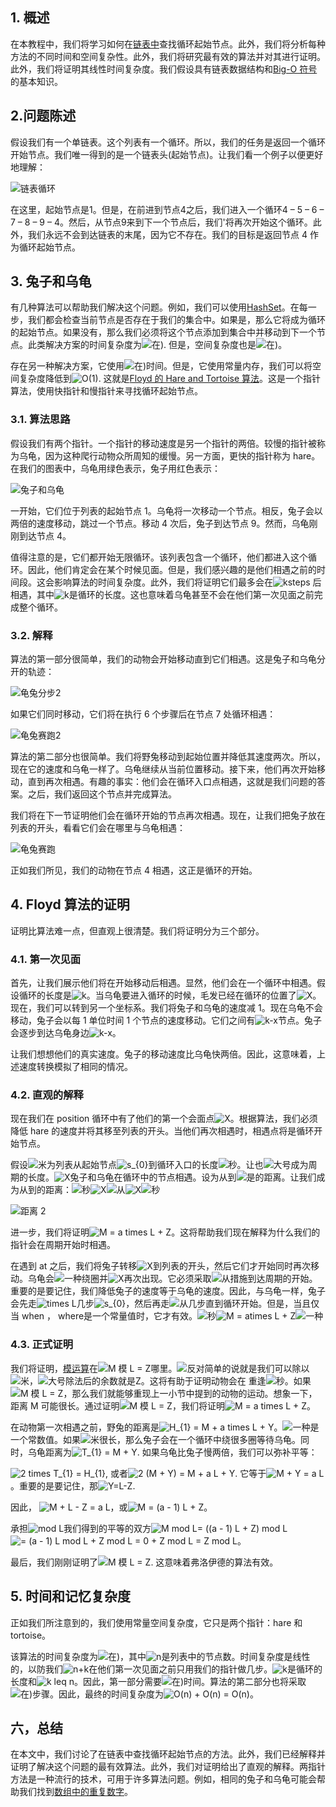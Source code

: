 ## 1. 概述

在本教程中，我们将学习如何在[链表中](https://en.wikipedia.org/wiki/Linked_list)查找循环起始节点。此外，我们将分析每种方法的不同时间和空间复杂性。此外，我们将研究最有效的算法并对其进行证明。此外，我们将证明其线性时间复杂度。我们假设具有链表数据结构和[Big-O 符号](https://www.baeldung.com/cs/big-o-notation)的基本知识。

## 2.问题陈述

假设我们有一个单链表。这个列表有一个循环。所以，我们的任务是返回一个循环开始节点。我们唯一得到的是一个链表头(起始节点)。让我们看一个例子以便更好地理解：

![链表循环](https://www.baeldung.com/wp-content/uploads/sites/4/2020/12/Linked-List-Cycle.jpg)

在这里，起始节点是1。但是，在前进到节点4之后，我们进入一个循环4 – 5 – 6 – 7 – 8 – 9 – 4。然后，从节点9来到下一个节点后，我们'将再次开始这个循环。此外，我们永远不会到达链表的末尾，因为它不存在。我们的目标是返回节点 4 作为循环起始节点。

## 3. 兔子和乌龟

有几种算法可以帮助我们解决这个问题。例如，我们可以使用[HashSet](https://www.baeldung.com/java-hashset)。在每一步，我们都会检查当前节点是否存在于我们的集合中。如果是，那么它将成为循环的起始节点。如果没有，那么我们必须将这个节点添加到集合中并移动到下一个节点。此类解决方案的时间复杂度为![在)](https://www.baeldung.com/wp-content/ql-cache/quicklatex.com-f8d599809b2f7987726c648086c1981d_l3.svg). 但是，空间复杂度也是![在)](https://www.baeldung.com/wp-content/ql-cache/quicklatex.com-f8d599809b2f7987726c648086c1981d_l3.svg)。

存在另一种解决方案，它使用![在)](https://www.baeldung.com/wp-content/ql-cache/quicklatex.com-f8d599809b2f7987726c648086c1981d_l3.svg)时间。但是，它使用常量内存，我们可以将空间复杂度降低到![O(1)](https://www.baeldung.com/wp-content/ql-cache/quicklatex.com-66c97a4dfb9f2e2983629033366d7018_l3.svg). 这就是[Floyd 的 Hare and Tortoise 算法](https://en.wikipedia.org/wiki/Cycle_detection#Floyd's_Tortoise_and_Hare)。这是一个指针算法，使用快指针和慢指针来寻找循环起始节点。

### 3.1. 算法思路

假设我们有两个指针。一个指针的移动速度是另一个指针的两倍。较慢的指针被称为乌龟，因为这种爬行动物众所周知的缓慢。另一方面，更快的指针称为 hare。在我们的图表中，乌龟用绿色表示，兔子用红色表示：

![兔子和乌龟](https://www.baeldung.com/wp-content/uploads/sites/4/2020/12/Hare-and-Tortoise.jpg)

一开始，它们位于列表的起始节点 1。乌龟将一次移动一个节点。相反，兔子会以两倍的速度移动，跳过一个节点。移动 4 次后，兔子到达节点 9。然而，乌龟刚刚到达节点 4。

值得注意的是，它们都开始无限循环。该列表包含一个循环，他们都进入这个循环。因此，他们肯定会在某个时候见面。但是，我们感兴趣的是他们相遇之前的时间段。这会影响算法的时间复杂度。此外，我们将证明它们最多会在![k](https://www.baeldung.com/wp-content/ql-cache/quicklatex.com-d42bc2203d6f76ad01b27ac9acc0bee1_l3.svg)steps 后相遇，其中![k](https://www.baeldung.com/wp-content/ql-cache/quicklatex.com-d42bc2203d6f76ad01b27ac9acc0bee1_l3.svg)是循环的长度。这也意味着乌龟甚至不会在他们第一次见面之前完成整个循环。

### 3.2. 解释

算法的第一部分很简单，我们的动物会开始移动直到它们相遇。这是兔子和乌龟分开的轨迹：

![龟兔分步2](https://www.baeldung.com/wp-content/uploads/sites/4/2020/12/Hare-and-Tortoise-Separate-Move-2.jpg)

如果它们同时移动，它们将在执行 6 个步骤后在节点 7 处循环相遇：

![龟兔赛跑2](https://www.baeldung.com/wp-content/uploads/sites/4/2020/12/Hare-and-Tortoise-Move-2.jpg)

算法的第二部分也很简单。我们将野兔移动到起始位置并降低其速度两次。所以，现在它的速度和乌龟一样了。乌龟继续从当前位置移动。接下来，他们再次开始移动，直到再次相遇。有趣的事实：他们会在循环入口点相遇，这就是我们问题的答案。之后，我们返回这个节点并完成算法。

我们将在下一节证明他们会在循环开始的节点再次相遇。现在，让我们把兔子放在列表的开头，看看它们会在哪里与乌龟相遇：

![龟兔赛跑](https://www.baeldung.com/wp-content/uploads/sites/4/2020/12/Hare-and-Tortoise-Meet.jpg)

正如我们所见，我们的动物在节点 4 相遇，这正是循环的开始。

## 4. Floyd 算法的证明

证明比算法难一点，但直观上很清楚。我们将证明分为三个部分。

### 4.1. 第一次见面

首先，让我们展示他们将在开始移动后相遇。显然，他们会在一个循环中相遇。假设循环的长度是![k](https://www.baeldung.com/wp-content/ql-cache/quicklatex.com-d42bc2203d6f76ad01b27ac9acc0bee1_l3.svg)。当乌龟要进入循环的时候，毛发已经在循环的位置了![X](https://www.baeldung.com/wp-content/ql-cache/quicklatex.com-7e5fbfa0bbbd9f3051cd156a0f1b5e31_l3.svg)。现在，我们可以转到另一个坐标系。我们将兔子和乌龟的速度减 1。现在乌龟不会移动，兔子会以每 1 单位时间 1 个节点的速度移动。它们之间有![k-x](https://www.baeldung.com/wp-content/ql-cache/quicklatex.com-b062b3a8b7c64480708d1c7fb7fd0fc3_l3.svg)节点。兔子会逐步到达乌龟身边![k-x](https://www.baeldung.com/wp-content/ql-cache/quicklatex.com-b062b3a8b7c64480708d1c7fb7fd0fc3_l3.svg)。

让我们想想他们的真实速度。兔子的移动速度比乌龟快两倍。因此，这意味着，上述速度转换模拟了相同的情况。

### 4.2. 直观的解释

现在我们在 position 循环中有了他们的第一个会面点![X](https://www.baeldung.com/wp-content/ql-cache/quicklatex.com-7e5fbfa0bbbd9f3051cd156a0f1b5e31_l3.svg)。根据算法，我们必须降低 hare 的速度并将其移至列表的开头。当他们再次相遇时，相遇点将是循环开始节点。

假设![米](https://www.baeldung.com/wp-content/ql-cache/quicklatex.com-27d6692c77760dc1111628e74a6d272f_l3.svg)为列表从起始节点![s_{0}](https://www.baeldung.com/wp-content/ql-cache/quicklatex.com-1c33c3ed99accdb16c17abd037fcb0bd_l3.svg)到循环入口的长度![秒](https://www.baeldung.com/wp-content/ql-cache/quicklatex.com-1edc883862ceed1a21913f60358e31d8_l3.svg)。让也![大号](https://www.baeldung.com/wp-content/ql-cache/quicklatex.com-48d71fca322532f0abc2c4ad2cf98154_l3.svg)成为周期的长度。![X](https://www.baeldung.com/wp-content/ql-cache/quicklatex.com-7e5fbfa0bbbd9f3051cd156a0f1b5e31_l3.svg)兔子和乌龟在循环中的节点相遇。设为从到![是](https://www.baeldung.com/wp-content/ql-cache/quicklatex.com-42ae22abcaa05c2d6c2fdc3746446019_l3.svg)的距离。让我们成为从到的距离：![秒](https://www.baeldung.com/wp-content/ql-cache/quicklatex.com-1edc883862ceed1a21913f60358e31d8_l3.svg)![X](https://www.baeldung.com/wp-content/ql-cache/quicklatex.com-7e5fbfa0bbbd9f3051cd156a0f1b5e31_l3.svg)![从](https://www.baeldung.com/wp-content/ql-cache/quicklatex.com-0be116875001706f29a24434bd0d91c9_l3.svg)![X](https://www.baeldung.com/wp-content/ql-cache/quicklatex.com-7e5fbfa0bbbd9f3051cd156a0f1b5e31_l3.svg)![秒](https://www.baeldung.com/wp-content/ql-cache/quicklatex.com-1edc883862ceed1a21913f60358e31d8_l3.svg)

![距离 2](https://www.baeldung.com/wp-content/uploads/sites/4/2020/12/Distances-2.jpg)

进一步，我们将证明![M = a times L + Z](https://www.baeldung.com/wp-content/ql-cache/quicklatex.com-ae4822703c96d00d7b64c9ce618ea4ce_l3.svg)。这将帮助我们现在解释为什么我们的指针会在周期开始时相遇。

在遇到 at 之后，我们将兔子转移![X](https://www.baeldung.com/wp-content/ql-cache/quicklatex.com-7e5fbfa0bbbd9f3051cd156a0f1b5e31_l3.svg)到列表的开头，然后它们才开始同时再次移动。乌龟会![一种](https://www.baeldung.com/wp-content/ql-cache/quicklatex.com-0e55b0b3943237ccfc96979505679274_l3.svg)绕圈并![X](https://www.baeldung.com/wp-content/ql-cache/quicklatex.com-7e5fbfa0bbbd9f3051cd156a0f1b5e31_l3.svg)再次出现。它必须采取![从](https://www.baeldung.com/wp-content/ql-cache/quicklatex.com-0be116875001706f29a24434bd0d91c9_l3.svg)措施到达周期的开始。重要的是要记住，我们降低兔子的速度等于乌龟的速度。因此，与乌龟一样，兔子会先走![times L](https://www.baeldung.com/wp-content/ql-cache/quicklatex.com-c633d1d0b4bf03930e99d1a885447ff2_l3.svg)几步![s_{0}](https://www.baeldung.com/wp-content/ql-cache/quicklatex.com-1c33c3ed99accdb16c17abd037fcb0bd_l3.svg)，然后再走![从](https://www.baeldung.com/wp-content/ql-cache/quicklatex.com-0be116875001706f29a24434bd0d91c9_l3.svg)几步直到循环开始。但是，当且仅当 when ， where是一个常量值时，它才有效。![秒](https://www.baeldung.com/wp-content/ql-cache/quicklatex.com-1edc883862ceed1a21913f60358e31d8_l3.svg)![M = atimes L + Z](https://www.baeldung.com/wp-content/ql-cache/quicklatex.com-bdce771f35e979fa567e3e2c1254f009_l3.svg)![一种](https://www.baeldung.com/wp-content/ql-cache/quicklatex.com-0e55b0b3943237ccfc96979505679274_l3.svg)

### 4.3. 正式证明

我们将证明，[模运算](https://en.wikipedia.org/wiki/Modulo_operation)在![M 模 L = Z](https://www.baeldung.com/wp-content/ql-cache/quicklatex.com-627f0a902af5dcf5ba244db613e8de55_l3.svg)哪里。![反对](https://www.baeldung.com/wp-content/ql-cache/quicklatex.com-eec53e745baf2c118d9ebd188863f597_l3.svg)简单的说就是我们可以除以![米](https://www.baeldung.com/wp-content/ql-cache/quicklatex.com-27d6692c77760dc1111628e74a6d272f_l3.svg)，![大号](https://www.baeldung.com/wp-content/ql-cache/quicklatex.com-48d71fca322532f0abc2c4ad2cf98154_l3.svg)除法后的余数就是Z。这将有助于证明动物会在 重逢![秒](https://www.baeldung.com/wp-content/ql-cache/quicklatex.com-1edc883862ceed1a21913f60358e31d8_l3.svg)。如果![M 模 L = Z](https://www.baeldung.com/wp-content/ql-cache/quicklatex.com-627f0a902af5dcf5ba244db613e8de55_l3.svg)，那么我们就能够重现上一小节中提到的动物的运动。想象一下，距离 M 可能很长。通过证明![M 模 L = Z](https://www.baeldung.com/wp-content/ql-cache/quicklatex.com-627f0a902af5dcf5ba244db613e8de55_l3.svg)，我们将证明![M = a times L + Z](https://www.baeldung.com/wp-content/ql-cache/quicklatex.com-ae4822703c96d00d7b64c9ce618ea4ce_l3.svg)。

在动物第一次相遇之前，野兔的距离是![H_{1} = M + a times L + Y](https://www.baeldung.com/wp-content/ql-cache/quicklatex.com-9ed161f80edb09ec20b91f39c9429223_l3.svg)。![一种](https://www.baeldung.com/wp-content/ql-cache/quicklatex.com-0e55b0b3943237ccfc96979505679274_l3.svg)是一个常数值。如果![米](https://www.baeldung.com/wp-content/ql-cache/quicklatex.com-27d6692c77760dc1111628e74a6d272f_l3.svg)很长，那么兔子会在一个循环中绕很多圈等待乌龟。同时，乌龟距离为![T_{1} = M + Y](https://www.baeldung.com/wp-content/ql-cache/quicklatex.com-91f21ef7abe7278687121c3b51e07d98_l3.svg). 如果乌龟比兔子慢两倍，我们可以弥补平等：

![2 times T_{1} = H_{1}](https://www.baeldung.com/wp-content/ql-cache/quicklatex.com-6f04768a437f561324a9b4b0da991127_l3.svg), 或者![2  (M + Y) = M + a  L + Y](https://www.baeldung.com/wp-content/ql-cache/quicklatex.com-0861777d08014ac5bb1d85c43e7bb209_l3.svg). 它等于![M + Y = a  L](https://www.baeldung.com/wp-content/ql-cache/quicklatex.com-383f86915b2909bd3c808bded11e687e_l3.svg)。重要的是要记住，那![Y=L-Z](https://www.baeldung.com/wp-content/ql-cache/quicklatex.com-9b37da9beea0978e0f2b5c6cb0b98a61_l3.svg).

因此， ![M + L - Z = a  L](https://www.baeldung.com/wp-content/ql-cache/quicklatex.com-18cd2e6ab59b0ff2af1595b7b80cd657_l3.svg)，或![M = (a - 1)  L + Z](https://www.baeldung.com/wp-content/ql-cache/quicklatex.com-d327ac4cb423ffc30d338136de557106_l3.svg)。

承担![mod L](https://www.baeldung.com/wp-content/ql-cache/quicklatex.com-bb869b97677f61b236a1ca3767b48615_l3.svg)我们得到的平等的双方![M mod L= ((a - 1)  L + Z) mod L](https://www.baeldung.com/wp-content/ql-cache/quicklatex.com-e276fc951a99af9b737b75853b0bf19e_l3.svg)![= (a - 1)  L mod L + Z mod L = 0 + Z mod L = Z mod L](https://www.baeldung.com/wp-content/ql-cache/quicklatex.com-c10614f0ace17915e03a05c3e159a8c5_l3.svg)。

最后，我们刚刚证明了![M 模 L = Z](https://www.baeldung.com/wp-content/ql-cache/quicklatex.com-627f0a902af5dcf5ba244db613e8de55_l3.svg). 这意味着弗洛伊德的算法有效。

## 5. 时间和记忆复杂度

正如我们所注意到的，我们使用常量空间复杂度，它只是两个指针：hare 和 tortoise。

该算法的时间复杂度为![在)](https://www.baeldung.com/wp-content/ql-cache/quicklatex.com-f8d599809b2f7987726c648086c1981d_l3.svg)，其中![n](https://www.baeldung.com/wp-content/ql-cache/quicklatex.com-ec4217f4fa5fcd92a9edceba0e708cf7_l3.svg)是列表中的节点数。时间复杂度是线性的，以防我们![n+k](https://www.baeldung.com/wp-content/ql-cache/quicklatex.com-0460b759d543b81892faf1369e5e6ba3_l3.svg)在他们第一次见面之前只用我们的指针做几步。![k](https://www.baeldung.com/wp-content/ql-cache/quicklatex.com-d42bc2203d6f76ad01b27ac9acc0bee1_l3.svg)是循环的长度和![k leq n](https://www.baeldung.com/wp-content/ql-cache/quicklatex.com-c51de72b070865233ee479fd48503806_l3.svg)。因此，第一部分需要![在)](https://www.baeldung.com/wp-content/ql-cache/quicklatex.com-f8d599809b2f7987726c648086c1981d_l3.svg)时间。算法的第二部分也将采取![在)](https://www.baeldung.com/wp-content/ql-cache/quicklatex.com-f8d599809b2f7987726c648086c1981d_l3.svg)步骤。因此，最终的时间复杂度为![O(n) + O(n) = O(n)](https://www.baeldung.com/wp-content/ql-cache/quicklatex.com-78cdf02e3db4877e6bf70c7c4395c158_l3.svg)。

## 六，总结

在本文中，我们讨论了在链表中查找循环起始节点的方法。此外，我们已经解释并证明了解决这个问题的最有效算法。此外，我们对证明给出了直观的解释。两指针方法是一种流行的技术，可用于许多算法问题。例如，相同的兔子和乌龟可能会帮助我们找到[数组中的重复数字](https://leetcode.com/problems/find-the-duplicate-number/)。